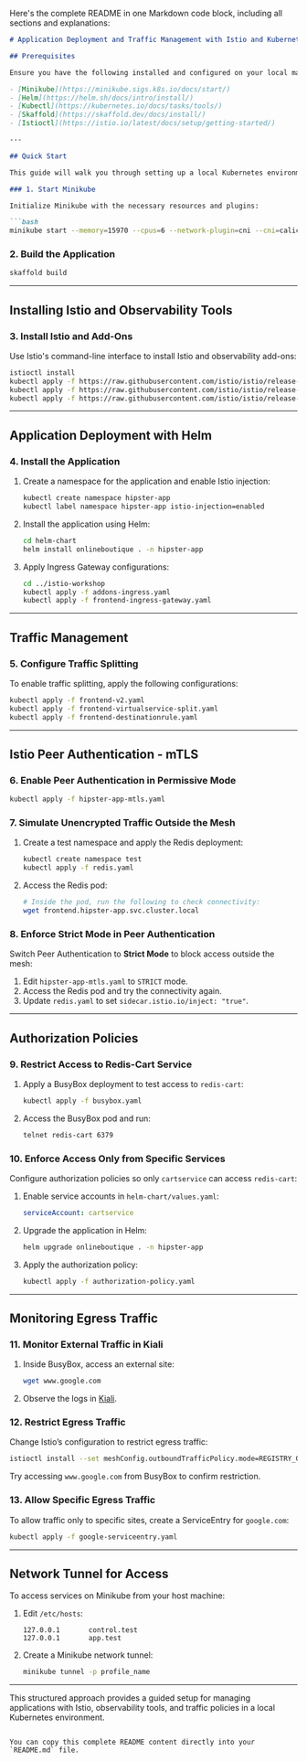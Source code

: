 Here's the complete README in one Markdown code block, including all sections and explanations:

```markdown
# Application Deployment and Traffic Management with Istio and Kubernetes

## Prerequisites

Ensure you have the following installed and configured on your local machine:

- [Minikube](https://minikube.sigs.k8s.io/docs/start/)
- [Helm](https://helm.sh/docs/intro/install/)
- [Kubectl](https://kubernetes.io/docs/tasks/tools/)
- [Skaffold](https://skaffold.dev/docs/install/)
- [Istioctl](https://istio.io/latest/docs/setup/getting-started/)

---

## Quick Start

This guide will walk you through setting up a local Kubernetes environment with Istio, installing observability tools, deploying an application, and configuring traffic management policies.

### 1. Start Minikube

Initialize Minikube with the necessary resources and plugins:

```bash
minikube start --memory=15970 --cpus=6 --network-plugin=cni --cni=calico
```

### 2. Build the Application

```bash
skaffold build
```

---

## Installing Istio and Observability Tools

### 3. Install Istio and Add-Ons

Use Istio's command-line interface to install Istio and observability add-ons:

```bash
istioctl install
kubectl apply -f https://raw.githubusercontent.com/istio/istio/release-1.21/samples/addons/kiali.yaml
kubectl apply -f https://raw.githubusercontent.com/istio/istio/release-1.21/samples/addons/grafana.yaml
kubectl apply -f https://raw.githubusercontent.com/istio/istio/release-1.21/samples/addons/prometheus.yaml
```

---

## Application Deployment with Helm

### 4. Install the Application

1. Create a namespace for the application and enable Istio injection:

    ```bash
    kubectl create namespace hipster-app
    kubectl label namespace hipster-app istio-injection=enabled
    ```

2. Install the application using Helm:

    ```bash
    cd helm-chart
    helm install onlineboutique . -n hipster-app
    ```

3. Apply Ingress Gateway configurations:

    ```bash
    cd ../istio-workshop
    kubectl apply -f addons-ingress.yaml
    kubectl apply -f frontend-ingress-gateway.yaml
    ```

---

## Traffic Management

### 5. Configure Traffic Splitting

To enable traffic splitting, apply the following configurations:

```bash
kubectl apply -f frontend-v2.yaml
kubectl apply -f frontend-virtualservice-split.yaml
kubectl apply -f frontend-destinationrule.yaml
```

---

## Istio Peer Authentication - mTLS

### 6. Enable Peer Authentication in Permissive Mode

```bash
kubectl apply -f hipster-app-mtls.yaml
```

### 7. Simulate Unencrypted Traffic Outside the Mesh

1. Create a test namespace and apply the Redis deployment:

    ```bash
    kubectl create namespace test
    kubectl apply -f redis.yaml
    ```

2. Access the Redis pod:

    ```bash
    # Inside the pod, run the following to check connectivity:
    wget frontend.hipster-app.svc.cluster.local
    ```

### 8. Enforce Strict Mode in Peer Authentication

Switch Peer Authentication to **Strict Mode** to block access outside the mesh:

1. Edit `hipster-app-mtls.yaml` to `STRICT` mode.
2. Access the Redis pod and try the connectivity again.
3. Update `redis.yaml` to set `sidecar.istio.io/inject: "true"`.

---

## Authorization Policies

### 9. Restrict Access to Redis-Cart Service

1. Apply a BusyBox deployment to test access to `redis-cart`:

    ```bash
    kubectl apply -f busybox.yaml
    ```

2. Access the BusyBox pod and run:

    ```bash
    telnet redis-cart 6379
    ```

### 10. Enforce Access Only from Specific Services

Configure authorization policies so only `cartservice` can access `redis-cart`:

1. Enable service accounts in `helm-chart/values.yaml`:

    ```yaml
    serviceAccount: cartservice
    ```

2. Upgrade the application in Helm:

    ```bash
    helm upgrade onlineboutique . -n hipster-app
    ```

3. Apply the authorization policy:

    ```bash
    kubectl apply -f authorization-policy.yaml
    ```

---

## Monitoring Egress Traffic

### 11. Monitor External Traffic in Kiali

1. Inside BusyBox, access an external site:

    ```bash
    wget www.google.com
    ```

2. Observe the logs in [Kiali](https://kiali.io/).

### 12. Restrict Egress Traffic

Change Istio’s configuration to restrict egress traffic:

```bash
istioctl install --set meshConfig.outboundTrafficPolicy.mode=REGISTRY_ONLY
```

Try accessing `www.google.com` from BusyBox to confirm restriction.

### 13. Allow Specific Egress Traffic

To allow traffic only to specific sites, create a ServiceEntry for `google.com`:

```bash
kubectl apply -f google-serviceentry.yaml
```

---

## Network Tunnel for Access

To access services on Minikube from your host machine:

1. Edit `/etc/hosts`:

    ```plaintext
    127.0.0.1       control.test
    127.0.0.1       app.test
    ```

2. Create a Minikube network tunnel:

    ```bash
    minikube tunnel -p profile_name
    ```

---

This structured approach provides a guided setup for managing applications with Istio, observability tools, and traffic policies in a local Kubernetes environment.
``` 

You can copy this complete README content directly into your `README.md` file.

